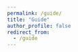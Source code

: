 ```yaml
---
permalink: /guide/
title: "Guide"
author_profile: false
redirect_from:
  - /guide
---
```


<script type="text/javascript">
  window.location.href = "https://github.com/GroupQuantumICT/WelcomeToQuantumICT";
</script>
